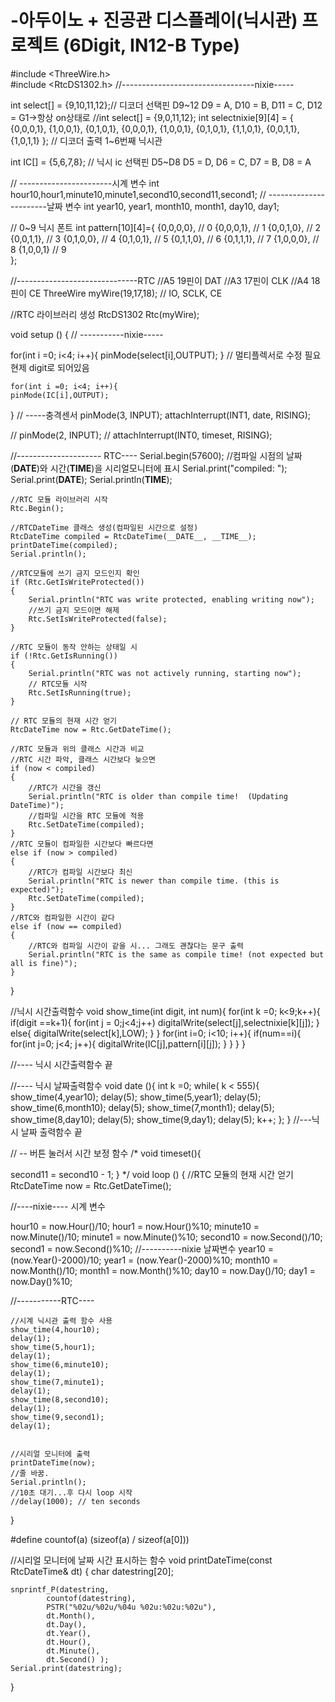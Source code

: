 # -아두이노 + 진공관 디스플레이(닉시관) 프로젝트 (6Digit, IN12-B Type)
#include <ThreeWire.h>  
#include <RtcDS1302.h>
//---------------------------------nixie-----

int select[] = {9,10,11,12};// 디코더 선택핀 D9~12 D9 = A, D10 = B, D11 = C, D12 = G1->항상 on상태로
//int select[] = {9,0,11,12};
int selectnixie[9][4] = {
  {0,0,0,1},
  {1,0,0,1},
  {0,1,0,1},
  {0,0,0,1},
  {1,0,0,1},
  {0,1,0,1},
  {1,1,0,1},
  {0,0,1,1},
  {1,0,1,1}
}; // 디코더 출력 1~6번째 닉시관





int IC[] = {5,6,7,8}; // 닉시 ic 선택핀 D5~D8 D5 = D, D6 = C, D7 = B, D8 = A

// -----------------------시계 변수 
 int hour10,hour1,minute10,minute1,second10,second11,second1;
// -----------------------날짜 변수
 int year10, year1, month10, month1, day10, day1;

// 0~9 닉시 폰트 
int pattern[10][4]={
{0,0,0,0}, // 0
{0,0,0,1}, // 1
{0,0,1,0}, // 2
{0,0,1,1}, // 3
{0,1,0,0}, // 4
{0,1,0,1}, // 5
{0,1,1,0}, // 6
{0,1,1,1}, // 7
{1,0,0,0}, // 8
{1,0,0,1}  // 9  
};

//------------------------------RTC
//A5 19핀이 DAT
//A3 17핀이 CLK
//A4 18핀이 CE
ThreeWire myWire(19,17,18); // IO, SCLK, CE

//RTC 라이브러리 생성
RtcDS1302<ThreeWire> Rtc(myWire);

void setup () 
{
  // -----------nixie-----

  for(int i =0; i<4; i++){
    pinMode(select[i],OUTPUT);
  } // 멀티플렉서로 수정 필요 현제 digit로 되어있음

    for(int i =0; i<4; i++){
    pinMode(IC[i],OUTPUT);
  }
  // -----충격센서
  pinMode(3, INPUT);
  attachInterrupt(INT1, date, RISING);

 //   pinMode(2, INPUT);
 // attachInterrupt(INT0, timeset, RISING);
  
  //--------------------- RTC----
    Serial.begin(57600);
    //컴파일 시점의 날짜(__DATE__)와 시간(__TIME__)을 시리얼모니터에 표시
    Serial.print("compiled: ");
    Serial.print(__DATE__);
    Serial.println(__TIME__);

    //RTC 모듈 라이브러리 시작
    Rtc.Begin();

    //RTCDateTime 클래스 생성(컴파일된 시간으로 설정)
    RtcDateTime compiled = RtcDateTime(__DATE__, __TIME__);
    printDateTime(compiled);
    Serial.println();
    
    //RTC모듈에 쓰기 금지 모드인지 확인
    if (Rtc.GetIsWriteProtected())
    {
        Serial.println("RTC was write protected, enabling writing now");
        //쓰기 금지 모드이면 해제
        Rtc.SetIsWriteProtected(false);
    }
    
    //RTC 모듈이 동작 안하는 상태일 시
    if (!Rtc.GetIsRunning())
    {
        Serial.println("RTC was not actively running, starting now");
        // RTC모듈 시작
        Rtc.SetIsRunning(true);
    }

    // RTC 모듈의 현재 시간 얻기
    RtcDateTime now = Rtc.GetDateTime();

    //RTC 모듈과 위의 클래스 시간과 비교
    //RTC 시간 파악, 클래스 시간보다 늦으면 
    if (now < compiled) 
    {
        //RTC가 시간을 갱신
        Serial.println("RTC is older than compile time!  (Updating DateTime)");
        //컴파일 시간을 RTC 모듈에 적용
        Rtc.SetDateTime(compiled);
    }
    //RTC 모듈이 컴파일한 시간보다 빠르다면
    else if (now > compiled) 
    {
        //RTC가 컴파일 시간보다 최신
        Serial.println("RTC is newer than compile time. (this is expected)");
        Rtc.SetDateTime(compiled);
    }
    //RTC와 컴파일한 시간이 같다
    else if (now == compiled) 
    {
        //RTC와 컴파일 시간이 같을 시... 그래도 괜찮다는 문구 출력
        Serial.println("RTC is the same as compile time! (not expected but all is fine)");
    }
}

//닉시 시간출력함수
void show_time(int digit, int num){
for(int k =0; k<9;k++){
  if(digit ==k+1){
    for(int j = 0;j<4;j++)
    digitalWrite(select[j],selectnixie[k][j]);
  }
  else{
   digitalWrite(select[k],LOW); 
  }
}
for(int i=0; i<10; i++){
  if(num==i){
    for(int j=0; j<4; j++){
      digitalWrite(IC[j],pattern[i][j]);
    }
  }
 }
}

//---- 닉시 시간출력함수 끝

//---- 닉시 날짜출력함수 
 void date (){
  int k =0;
    while( k < 555){
    show_time(4,year10);
    delay(5);
    show_time(5,year1);
    delay(5);
    show_time(6,month10);
    delay(5);
    show_time(7,month1);
    delay(5);
    show_time(8,day10);
    delay(5);
    show_time(9,day1);
    delay(5);
    k++;
    };
 }
//---닉시 날짜 출력함수 끝


// -- 버튼 눌러서 시간 보정 함수 
/*
void timeset(){

 second11 = second10 - 1; 
}
*/
void loop () 
{
    //RTC 모듈의 현재 시간 얻기
    RtcDateTime now = Rtc.GetDateTime();

  
  //----nixie---- 시계 변수 
  
  hour10 = now.Hour()/10;
  hour1 = now.Hour()%10;
  minute10 = now.Minute()/10;
  minute1 = now.Minute()%10;
  second10 = now.Second()/10;
  second1 = now.Second()%10;
  //----------nixie 날짜변수
  year10 = (now.Year()-2000)/10;
  year1 = (now.Year()-2000)%10;
  month10 = now.Month()/10;
  month1 = now.Month()%10;
  day10 = now.Day()/10;
  day1 = now.Day()%10;

         
  //-----------RTC----

    //시계 닉시관 출력 함수 사용 
    show_time(4,hour10);
    delay(1);
    show_time(5,hour1);
    delay(1);
    show_time(6,minute10);
    delay(1);    
    show_time(7,minute1);
    delay(1);
    show_time(8,second10);
    delay(1);
    show_time(9,second1);
    delay(1);
    

    //시리얼 모니터에 출력
    printDateTime(now);
    //줄 바꿈.
    Serial.println();
    //10초 대기...후 다시 loop 시작
    //delay(1000); // ten seconds
}

#define countof(a) (sizeof(a) / sizeof(a[0]))

//시리얼 모니터에 날짜 시간 표시하는 함수
void printDateTime(const RtcDateTime& dt)
{
    char datestring[20];

    snprintf_P(datestring, 
            countof(datestring),
            PSTR("%02u/%02u/%04u %02u:%02u:%02u"),
            dt.Month(),
            dt.Day(),
            dt.Year(),
            dt.Hour(),
            dt.Minute(),
            dt.Second() );
    Serial.print(datestring);
}
